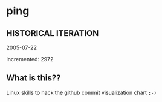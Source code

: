 # ping

## HISTORICAL ITERATION
2005-07-22

Incremented: 2972

## What is this?? 
Linux skills to hack the github commit visualization chart `;-)`
